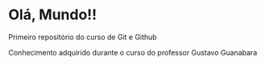 # Olá, Mundo!!
 Primeiro repositório do curso de Git e Github

Conhecimento adquirido durante o curso do professor Gustavo Guanabara